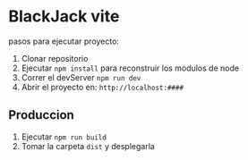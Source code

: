# BlackJack vite

pasos para ejecutar proyecto:

1. Clonar repositorio
2. Ejecutar ```npm install``` para reconstruir los modulos de node 
3. Correr el devServer ```npm run dev```
4. Abrir el proyecto en: ```http://localhost:####```


## Produccion

1. Ejecutar ```npm run build```
2. Tomar la carpeta ```dist``` y desplegarla